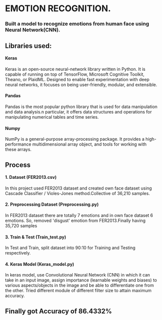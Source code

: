 # EMOTION RECOGNITION.
### Built a model to recognize emotions from human face using Neural Network(CNN). 

## Libraries used:
#### Keras
   Keras is an open-source neural-network library written in Python. It is capable of running on top of TensorFlow, Microsoft Cognitive 
   Toolkit, Theano, or PlaidML. Designed to enable fast experimentation with deep neural networks, it focuses on being user-friendly, 
   modular, and extensible.
   
#### Pandas
   Pandas is the most popular python library that is used for data manipulation and data analysis.n particular, it offers data structures 
   and operations for manipulating numerical tables and time series. 

#### Numpy
   NumPy is a general-purpose array-processing package. It provides a high-performance multidimensional array object, and tools for 
   working with these arrays.
   
   

## Process
#### 1. Dataset (FER2013.csv)
   In this project used FER2013 dataset and created own face dataset using Cascade Classifier / Violes-Jones method.Collective of 36,210      samples.

#### 2. Preprocessing Dataset (Preprocessing.py)
   In FER2013 dataset there are totally 7 emotions and in own face dataset 6 emotions. So, removed 'disgust' emotion from FER2013.Finally    having 35,720 samples
   
#### 3. Train & Test (Train_test.py)
   In Test and Train, split dataset into 90:10 for Training and Testing respectively.
   
#### 4. Keras Model (Keras_model.py)
   In keras model, use Convolutional Neural Network (CNN) in which it can take in an input image, assign importance (learnable weights and    biases) to various aspects/objects in the image and be able to differentiate one from the other. Tried different module of different      filter size to attain maximum accuracy.
## Finally got Accuracy of 86.4332%
